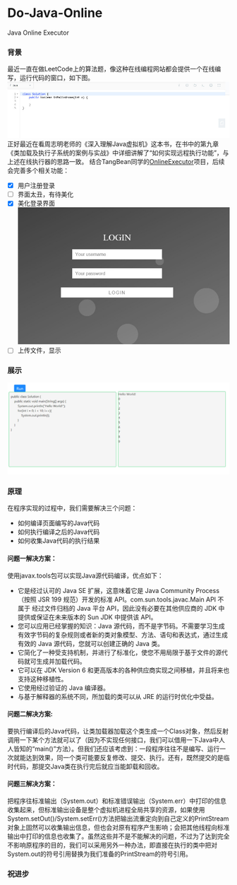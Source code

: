 # Do-Java-Online
Java Online Executor
### 背景
最近一直在做LeetCode上的算法题，像这种在线编程网站都会提供一个在线编写，运行代码的窗口，如下图。
![img/1.jpg](img/1.jpg)
正好最近在看周志明老师的《深入理解Java虚拟机》这本书，在书中的第九章《类加载及执行子系统的案例与实战》中详细讲解了“如何实现远程执行功能”，与上述在线执行器的思路一致。
结合TangBean同学的[OnlineExecutor](https://github.com/TangBean/OnlineExecutor)项目，后续会完善多个相关功能：
- [X] 用户注册登录
- [ ] 界面太丑，有待美化
- [X] 美化登录界面
![img/3.jpg](img/3.jpg)
- [ ] 上传文件，显示
### 展示
![img/2.jpg](img/2.jpg)
### 原理
在程序实现的过程中，我们需要解决三个问题：
- 如何编译页面编写的Java代码
- 如何执行编译之后的Java代码
- 如何收集Java代码的执行结果

#### 问题一解决方案：
使用javax.tools包可以实现Java源代码编译，优点如下：
- 它是经过认可的 Java SE 扩展，这意味着它是 Java Community Process（按照 JSR 199 规范）开发的标准 API。com.sun.tools.javac.Main API 不属于 经过文件归档的 Java 平台 API，因此没有必要在其他供应商的 JDK 中提供或保证在未来版本的 Sun JDK 中提供该 API。
- 您可以应用已经掌握的知识：Java 源代码，而不是字节码。不需要学习生成有效字节码的复杂规则或者新的类对象模型、方法、语句和表达式，通过生成有效的 Java 源代码，您就可以创建正确的 Java 类。
- 它简化了一种受支持机制，并进行了标准化，使您不用局限于基于文件的源代码就可生成并加载代码。 
- 它可以在 JDK Version 6 和更高版本的各种供应商实现之间移植，并且将来也支持这种移植性。
- 它使用经过验证的 Java 编译器。
- 与基于解释器的系统不同，所加载的类可以从 JRE 的运行时优化中受益。

#### 问题二解决方案:
要执行编译后的Java代码，让类加载器加载这个类生成一个Class对象，然后反射调用一下某个方法就可以了（因为不实现任何接口，我们可以借用一下Java中人人皆知的“main()”方法）。但我们还应该考虑到：一段程序往往不是编写、运行一次就能达到效果，同一个类可能要反复修改、提交、执行。还有，既然提交的是临时代码，那提交Java类在执行完后就应当能卸载和回收。

#### 问题三解决方案：
把程序往标准输出（System.out）和标准错误输出（System.err）中打印的信息收集起来，但标准输出设备是整个虚拟机进程全局共享的资源，如果使用System.setOut()/System.setErr()方法把输出流重定向到自己定义的PrintStream对象上固然可以收集输出信息，但也会对原有程序产生影响；会把其他线程向标准输出中打印的信息也收集了。虽然这些并不是不能解决的问题，不过为了达到完全不影响原程序的目的，我们可以采用另外一种办法，即直接在执行的类中把对System.out的符号引用替换为我们准备的PrintStream的符号引用。

### 祝进步 
